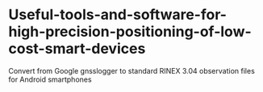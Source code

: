 # Useful-tools-and-software-for-high-precision-positioning-of-low-cost-smart-devices
Convert from Google gnsslogger to standard RINEX 3.04 observation files for Android smartphones
